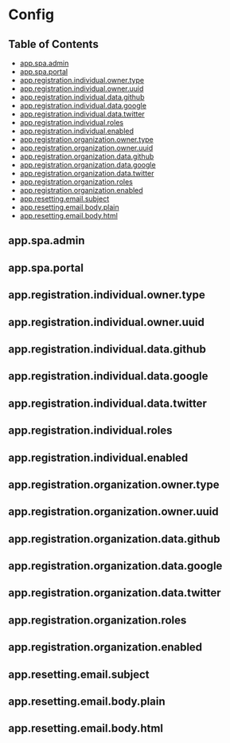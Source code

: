 # Config

## Table of Contents

- [app.spa.admin]()
- [app.spa.portal]()
- [app.registration.individual.owner.type]()
- [app.registration.individual.owner.uuid]()
- [app.registration.individual.data.github]()
- [app.registration.individual.data.google]()
- [app.registration.individual.data.twitter]()
- [app.registration.individual.roles]()
- [app.registration.individual.enabled]()
- [app.registration.organization.owner.type]()
- [app.registration.organization.owner.uuid]()
- [app.registration.organization.data.github]()
- [app.registration.organization.data.google]()
- [app.registration.organization.data.twitter]()
- [app.registration.organization.roles]()
- [app.registration.organization.enabled]()
- [app.resetting.email.subject]()
- [app.resetting.email.body.plain]()
- [app.resetting.email.body.html]()

## app.spa.admin

## app.spa.portal

## app.registration.individual.owner.type

## app.registration.individual.owner.uuid

## app.registration.individual.data.github

## app.registration.individual.data.google

## app.registration.individual.data.twitter

## app.registration.individual.roles

## app.registration.individual.enabled

## app.registration.organization.owner.type

## app.registration.organization.owner.uuid

## app.registration.organization.data.github

## app.registration.organization.data.google

## app.registration.organization.data.twitter

## app.registration.organization.roles

## app.registration.organization.enabled

## app.resetting.email.subject

## app.resetting.email.body.plain

## app.resetting.email.body.html